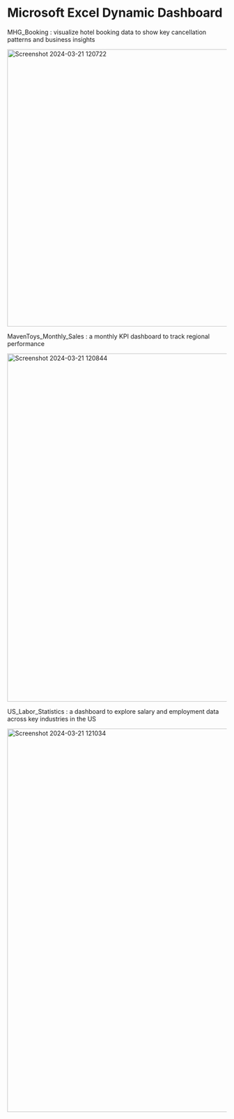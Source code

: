 # Microsoft Excel Dynamic Dashboard


MHG_Booking : visualize hotel booking data to show key cancellation patterns and business insights

<img width="637" alt="Screenshot 2024-03-21 120722" src="https://github.com/AfifRifaie95/Excel-Dynamic-Dashboard/assets/159521904/2ca4bee3-02b1-41c5-ae13-0d4588277029">

MavenToys_Monthly_Sales : a monthly KPI dashboard to track regional performance

<img width="800" alt="Screenshot 2024-03-21 120844" src="https://github.com/AfifRifaie95/Excel-Dynamic-Dashboard/assets/159521904/aa3634be-cd03-4ce7-82b0-3339a732e2f8">

US_Labor_Statistics : a dashboard to explore salary and employment data across key industries in the US

<img width="881" alt="Screenshot 2024-03-21 121034" src="https://github.com/AfifRifaie95/Excel-Dynamic-Dashboard/assets/159521904/80bdc6e5-5f7f-4995-898c-d602fa07d680">


